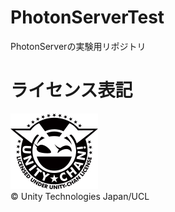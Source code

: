 # PhotonServerTest
PhotonServerの実験用リポジトリ

# ライセンス表記
![Unity-Chan](https://github.com/YanaPIIDXer/PhotonServerTest/blob/main/docs/Light_Silhouette.jpg)  
© Unity Technologies Japan/UCL
